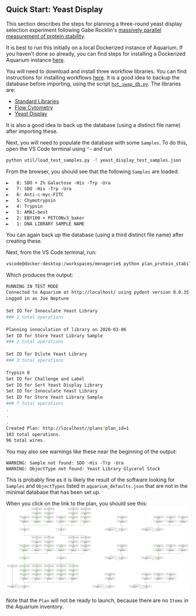 ## Quick Start: Yeast Display

This section describes the steps for planning a three-round yeast display selection experiment following Gabe Rocklin's [massively parallel measurement of protein stability](https://www.ncbi.nlm.nih.gov/pubmed/28706065). 

It is best to run this initially on a local Dockerized instance of Aquarium. If you haven't done so already, you can find steps for installing a Dockerized Aquarium instance [here](https://www.docker.com/get-started).

You will need to download and install three workflow libraries. You can find instructions for installing workflows [here](https://www.aquarium.bio/?category=Community&content=Importing). It is a good idea to backup the database before importing, using the script [`hot_swap_db.py`](https://github.com/dvnstrcklnd/aq-hot-swap-db). The libraries are:

* [Standard Libraries](https://github.com/klavinslab/standard-libraries)
* [Flow Cytometry](https://github.com/klavinslab/flow-cytometry)
* [Yeast Display](https://github.com/dvnstrcklnd/aq-yeast-display)

It is also a good idea to back up the database (using a distinct file name) after importing these.

Next, you will need to populate the database with some `Samples`. To do this, open the VS Code terminal using `^~` and run 

```bash
python util/load_test_samples.py -f yeast_display_test_samples.json
```

From the browser, you should see that the following `Samples` are loaded:
```
►	8: SDO + 2% Galactose -His -Trp -Ura		
►	7: SDO -His -Trp -Ura		
►	6: Anti-c-myc-FITC		
►	5: Chymotrypsin		
►	4: Trypsin		
►	3: AMA1-best		
►	2: EBY100 + PETCONv3_baker		
►	1: DNA LIBRARY SAMPLE NAME
```

You can again back up the database (using a third distinct file name) after creating these.

Next, from the VS Code terminal, run: 
```bash
vscode@docker-desktop:/workspaces/menagerie$ python plan_protein_stability.py -t
```
Which produces the output:
```bash
RUNNING IN TEST MODE
Connected to Aquarium at http://localhost/ using pydent version 0.0.35
Logged in as Joe Neptune

Set IO for Innoculate Yeast Library
### 1 total operations

Planning innoculation of library on 2020-03-06
Set IO for Store Yeast Library Sample
### 2 total operations

Set IO for Dilute Yeast Library
### 3 total operations

Trypsin 0
Set IO for Challenge and Label
Set IO for Sort Yeast Display Library
Set IO for Innoculate Yeast Library
Set IO for Store Yeast Library Sample
### 7 total operations
.
.
.
Created Plan: http://localhost//plans?plan_id=1
103 total operations.
96 total wires.
```

You may also see warnings like these near the beginning of the output:
```
WARNING: Sample not found: SDO -His -Trp -Ura
WARNING: ObjectType not found: Yeast Library Glycerol Stock
```
This is probably fine as it is likely the result of the software looking for `Samples` and `ObjectTypes` listed in `aquarium_defaults.json` that are not in the minimal database that has been set up.

When you click on the link to the plan, you should see this:
<img src="../docs/_images/quick_start_yeast_display.png" alt="Yeast Display Plan" width="800"/>

Note that the `Plan` will not be ready to launch, because there are no `Items` in the Aquarium inventory.
